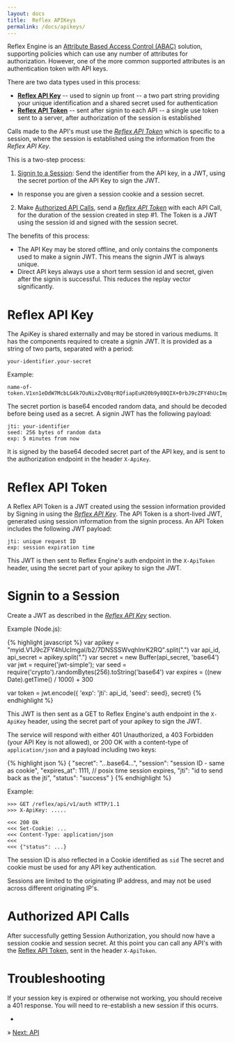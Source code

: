 ```yaml
---
layout: docs
title:  Reflex APIKeys
permalink: /docs/apikeys/
---
```


Reflex Engine is an [Attribute Based Access Control (ABAC)](/docs/abac/) solution, supporting policies which can use any number of attributes for authorization.  However, one of the more common supported attributes is an authentication token with API keys.

There are two data types used in this process:

* **[Reflex API Key](#reflex-api-key)** -- used to signin up front -- a two part string providing your unique identification and a shared secret used for authentication
* **[Reflex API Token](#reflex-api-token)** -- sent after signin to each API -- a single use token sent to a server, after authorization of the session is established

Calls made to the API's must use the *[Reflex API Token](#reflex-api-token)* which is specific to a session, where the session is established using the information from the *Reflex API Key*.

This is a two-step process:

1. [Signin to a Session](#create-your-session): Send the identifier from the API key, in a JWT, using the secret portion of the API Key to sign the JWT.
  * In response you are given a session cookie and a session secret.
2. Make [Authorized API Calls](#authorized-api-calls), send a *[Reflex API Token](#reflex-api-token)* with each API Call, for the duration of the session created in step #1.  The Token is a JWT using the session id and signed with the session secret.

The benefits of this process:

* The API Key may be stored offline, and only contains the components used to make a signin JWT.  This means the signin JWT is always unique.
* Direct API keys always use a short term session id and secret, given after the signin is successful.  This reduces the replay vector significantly.

# Reflex API Key
The ApiKey is shared externally and may be stored in various mediums.  It has the components required to create a signin JWT.  It is provided as a string of two parts, separated with a period:

	your-identifier.your-secret

Example:

	name-of-token.V1xn1eDdW7McbLG4k7OuNixZvO8qrRQfiapEuH20b9y80QIX+0rbJ9cZFY4hUcImgal/b2/7DNSSSWvqhInrK2RQ

The secret portion is base64 encoded random data, and should be decoded before being used as a secret.  A signin JWT has the following payload:

	jti: your-identifier
	seed: 256 bytes of random data
	exp: 5 minutes from now

It is signed by the base64 decoded secret part of the API key, and is sent to the authorization endpoint in the header `X-ApiKey`.

# Reflex API Token

A Reflex API Token is a JWT created using the session information provided by Signing in using the *[Reflex API Key](#reflex-api-key)*.  The API Token is a short-lived JWT, generated using session information from the signin process.  An API Token includes the following JWT payload:

	jti: unique request ID
	exp: session expiration time

This JWT is then sent to Reflex Engine's auth endpoint in the `X-ApiToken` header, using the secret part of your apikey to sign the JWT.

# Signin to a Session

Create a JWT as described in the *[Reflex API Key](#reflex-api-key)* section.

Example (Node.js):

{% highlight javascript %}
var apikey = "myid.V1J9cZFY4hUcImgal/b2/7DNSSSWvqhInrK2RQ".split(".")
var api_id, api_secret = apikey.split(".")
var secret = new Buffer(api_secret, 'base64')
var jwt = require('jwt-simple');
var seed = require('crypto').randomBytes(256).toString('base64')
var expires = ((new Date).getTime() / 1000) + 300 

var token = jwt.encode({ 'exp': 'jti': api_id, 'seed': seed}, secret)
{% endhighlight %}

This JWT is then sent as a GET to Reflex Engine's auth endpoint in the `X-ApiKey` header, using the secret part of your apikey to sign the JWT. 

The service will respond with either 401 Unauthorized, a 403 Forbidden (your API Key is not allowed), or 200 OK with a content-type of `application/json` and a payload including two keys:

{% highlight json %}
{
 "secret": "...base64...",
 "session": "session ID - same as cookie",
 "expires_at": 1111, // posix time session expires,
 "jti": "id to send back as the jti",
 "status": "success"
}
{% endhighlight %}

Example:

	>>> GET /reflex/api/v1/auth HTTP/1.1
    >>> X-ApiKey: .....

    <<< 200 Ok
    <<< Set-Cookie: ...
	<<< Content-Type: application/json
    <<<
    <<< {"status": ...}

The session ID is also reflected in a Cookie identified as `sid`  The secret and cookie must be used for any API key authentication.

Sessions are limited to the originating IP address, and may not be used across different originating IP's.

# Authorized API Calls

After successfully getting Session Authorization, you should now have a session cookie and session secret.  At this point you can call any API's with the [Reflex API Token](#reflex-api-token), sent in the header `X-ApiToken`.

# Troubleshooting

If your session key is expired or otherwise not working, you should receive a 401 response.  You will need to re-establish a new session if this ocurrs.

-

&raquo; [Next: API](/docs/api/)
